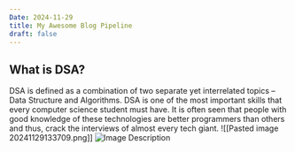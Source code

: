 ```yaml
---
Date: 2024-11-29
title: My Awesome Blog Pipeline
draft: false
---
```



## What is DSA?

DSA is defined as a combination of two separate yet interrelated topics – Data Structure and Algorithms. DSA is one of the most important skills that every computer science student must have. It is often seen that people with good knowledge of these technologies are better programmers than others and thus, crack the interviews of almost every tech giant.
![[Pasted image 20241129133709.png]]
![Image Description](/images/Pasted%20image%2020241129133603.png)
